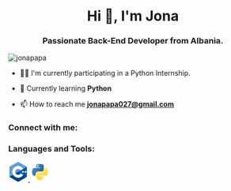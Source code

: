 <h1 align="center">Hi 👋, I'm Jona</h1>
<h3 align="center">Passionate Back-End Developer from Albania.</h3>

<p align="left"> <img src="https://komarev.com/ghpvc/?username=jonapapa&label=Profile%20views&color=0e75b6&style=flat" alt="jonapapa" /> </p>

- 👨‍💻 I'm currently participating in a Python Internship.

- 🌱 Currently learning **Python**

- 📫 How to reach me **jonapapa027@gmail.com**

<h3 align="left">Connect with me:</h3>
<p align="left">
</p>

<h3 align="left">Languages and Tools:</h3>
<p align="left"> <a href="https://www.w3schools.com/cpp/" target="_blank" rel="noreferrer"> <img src="https://raw.githubusercontent.com/devicons/devicon/master/icons/cplusplus/cplusplus-original.svg" alt="cplusplus" width="40" height="40"/> </a> <a href="https://www.python.org" target="_blank" rel="noreferrer"> <img src="https://raw.githubusercontent.com/devicons/devicon/master/icons/python/python-original.svg" alt="python" width="40" height="40"/> </a> </p>
